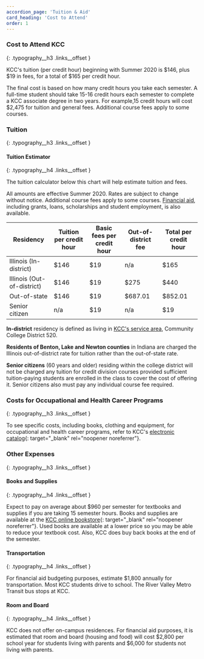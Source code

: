 ```yaml
---
accordion_page: 'Tuition & Aid'
card_heading: 'Cost to Attend'
order: 1
---
```


### Cost to Attend KCC
{: .typography__h3 .links__offset }

KCC's tuition (per credit hour) beginning with Summer 2020 is $146, plus $19 in fees, for a total of $165 per credit hour.

The final cost is based on how many credit hours you take each semester. A full-time student should take 15-16 credit hours each semester to complete a KCC associate degree in two years. For example,15 credit hours will cost $2,475 for tuition and general fees. Additional course fees apply to some courses.

### Tuition
{: .typography__h3 .links__offset }

#### Tuition Estimator
{: .typography__h4 .links__offset }

The tuition calculator below this chart will help estimate tuition and fees.

All amounts are effective Summer 2020. Rates are subject to change without notice. Additional course fees apply to some courses. [Financial aid](./financial-aid/), including grants, loans, scholarships and student employment, is also available.


<table class="table table-striped">
  <thead>
    <tr>
      <th>Residency</th>
      <th>Tuition per credit hour</th>
      <th>Basic fees per credit hour</th>
      <th>Out-of-district fee</th>
      <th>Total per credit hour</th>
    </tr>
  </thead>
  <tbody>
    <tr>
      <td>Illinois (In-district)</td>
      <td>$146</td>
      <td>$19</td>
      <td>n/a</td>
      <td>$165</td>
    </tr>
    <tr>
      <td>Illinois (Out-of-district)</td>
      <td>$146</td>
      <td>$19</td>
      <td>$275</td>
      <td>$440</td>
    </tr>
    <tr>
      <td>Out-of-state</td>
      <td>$146</td>
      <td>$19</td>
      <td>$687.01</td>
      <td>$852.01</td>
    </tr>
    <tr>
      <td>Senior citizen</td>
      <td>n/a</td>
      <td>$19</td>
      <td>n/a</td>
      <td>$19</td>
    </tr>
  </tbody>
</table>


**In-district** residency is defined as living in <a href="../about/#service-area">KCC's service area</a>, Community College District 520.

**Residents of Benton, Lake and Newton counties** in Indiana are charged the Illinois out-of-district rate for tuition rather than the out-of-state rate.

**Senior citizens** (60 years and older) residing within the college district will not be charged any tuition for credit division courses provided sufficient tuition-paying students are enrolled in the class to cover the cost of offering it. Senior citizens also must pay any individual course fee required.

<div class="card p-1 mb-3">
  <script type="text/javascript" src="https://form.jotform.com/jsform/201115733387149"></script>
</div>

### Costs for Occupational and Health Career Programs
{: .typography__h3 .links__offset }

To see specific costs, including books, clothing and equipment, for occupational and health career programs, refer to KCC's [electronic catalog](http://catalog.kcc.edu){: target="_blank" rel="noopener noreferrer"}.

### Other Expenses
{: .typography__h3 .links__offset }

#### Books and Supplies
{: .typography__h4 .links__offset }

Expect to pay on average about $960 per semester for textbooks and supplies if you are taking 15 semester hours. Books and supplies are available at the [KCC online bookstore](http://books.kcc.edu/){: target="_blank" rel="noopener noreferrer"}. Used books are available at a lower price so you may be able to reduce your textbook cost. Also, KCC does buy back books at the end of the semester.

#### Transportation
{: .typography__h4 .links__offset }

For financial aid budgeting purposes, estimate $1,800 annually for transportation. Most KCC students drive to school. The River Valley Metro Transit bus stops at KCC.

#### Room and Board
{: .typography__h4 .links__offset }

KCC does not offer on-campus residences. For financial aid purposes, it is estimated that room and board (housing and food) will cost $2,800 per school year for students living with parents and $6,000 for students not living with parents.​
